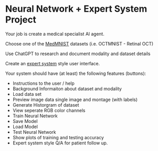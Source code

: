 # Neural Network + Expert System Project

Your job is create a medical specialist AI agent.

Choose one of the [MedMNIST](https://medmnist.com/) datasets (i.e. OCTMNIST - Retinal OCT)

Use ChatGPT to research and document modality and dataset details

Create an [expert system](https://github.com/williamedwardhahn/AI_Science_Medicine/blob/main/Medical/Micro_Medbot_CSS_YAML_Function3.py) style user interface.

Your system should have (at least) the following features (buttons):

* Instructions to the user / help
* Background Informaiton about dataset and modality
* Load data set
* Preview image data single image and montage (with labels)
* Generate Historgram of dataset
* View seperate RGB color channels
* Train Neural Network
* Save Model
* Load Model
* Test Neural Network
* Show plots of training and testing accuracy
* Expert system style Q/A for patient follow up.
